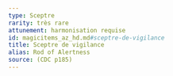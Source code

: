 ```yaml
---
type: Sceptre
rarity: très rare
attunement: harmonisation requise
id: magicitems_az_hd.md#sceptre-de-vigilance
title: Sceptre de vigilance
alias: Rod of Alertness
source: (CDC p185)
---
```


